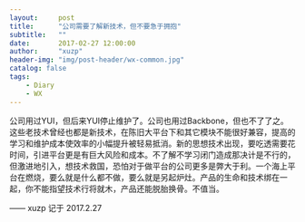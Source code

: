 ```yaml
---
layout:     post
title:      "公司需要了解新技术，但不要急于拥抱"
subtitle:   ""
date:       2017-02-27 12:00:00
author:     "xuzp"
header-img: "img/post-header/wx-common.jpg"
catalog: false
tags:
    - Diary
    - WX
---
```


公司用过YUI，但后来YUI停止维护了。公司也用过Backbone，但也不了了之。这些老技术曾经也都是新技术，在陈旧大平台下和其它模块不能很好兼容，提高的学习和维护成本使效率的小幅提升被轻易抵消。新的思想技术出现，要吃透需要花时间，引进平台更是有巨大风险和成本。不了解不学习闭门造成那决计是不行的，但激进地引入，想技术救国，恐怕对于做平台的公司更多是弊大于利。一个海上平台在燃烧，要么就是什么都不做，要么就是另起炉灶。产品的生命和技术绑在一起，你不能指望技术行将就木，产品还能脱胎换骨。不值当。

—— xuzp 记于 2017.2.27
